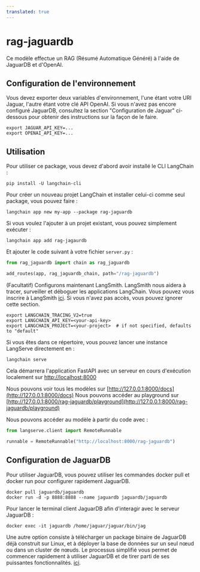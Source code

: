 ```yaml
---
translated: true
---
```


# rag-jaguardb

Ce modèle effectue un RAG (Résumé Automatique Généré) à l'aide de JaguarDB et d'OpenAI.

## Configuration de l'environnement

Vous devez exporter deux variables d'environnement, l'une étant votre URI Jaguar, l'autre étant votre clé API OpenAI.
Si vous n'avez pas encore configuré JaguarDB, consultez la section "Configuration de Jaguar" ci-dessous pour obtenir des instructions sur la façon de le faire.

```shell
export JAGUAR_API_KEY=...
export OPENAI_API_KEY=...
```

## Utilisation

Pour utiliser ce package, vous devez d'abord avoir installé le CLI LangChain :

```shell
pip install -U langchain-cli
```

Pour créer un nouveau projet LangChain et installer celui-ci comme seul package, vous pouvez faire :

```shell
langchain app new my-app --package rag-jaguardb
```

Si vous voulez l'ajouter à un projet existant, vous pouvez simplement exécuter :

```shell
langchain app add rag-jagaurdb
```

Et ajouter le code suivant à votre fichier `server.py` :

```python
from rag_jaguardb import chain as rag_jaguardb

add_routes(app, rag_jaguardb_chain, path="/rag-jaguardb")
```

(Facultatif) Configurons maintenant LangSmith.
LangSmith nous aidera à tracer, surveiller et déboguer les applications LangChain.
Vous pouvez vous inscrire à LangSmith [ici](https://smith.langchain.com/).
Si vous n'avez pas accès, vous pouvez ignorer cette section.

```shell
export LANGCHAIN_TRACING_V2=true
export LANGCHAIN_API_KEY=<your-api-key>
export LANGCHAIN_PROJECT=<your-project>  # if not specified, defaults to "default"
```

Si vous êtes dans ce répertoire, vous pouvez lancer une instance LangServe directement en :

```shell
langchain serve
```

Cela démarrera l'application FastAPI avec un serveur en cours d'exécution localement sur
[http://localhost:8000](http://localhost:8000)

Nous pouvons voir tous les modèles sur [http://127.0.0.1:8000/docs](http://127.0.0.1:8000/docs)
Nous pouvons accéder au playground sur [http://127.0.0.1:8000/rag-jaguardb/playground](http://127.0.0.1:8000/rag-jaguardb/playground)

Nous pouvons accéder au modèle à partir du code avec :

```python
from langserve.client import RemoteRunnable

runnable = RemoteRunnable("http://localhost:8000/rag-jaguardb")
```

## Configuration de JaguarDB

Pour utiliser JaguarDB, vous pouvez utiliser les commandes docker pull et docker run pour configurer rapidement JaguarDB.

```shell
docker pull jaguardb/jaguardb
docker run -d -p 8888:8888 --name jaguardb jaguardb/jaguardb
```

Pour lancer le terminal client JaguarDB afin d'interagir avec le serveur JaguarDB :

```shell
docker exec -it jaguardb /home/jaguar/jaguar/bin/jag

```

Une autre option consiste à télécharger un package binaire de JaguarDB déjà construit sur Linux, et à déployer la base de données sur un seul nœud ou dans un cluster de nœuds. Le processus simplifié vous permet de commencer rapidement à utiliser JaguarDB et de tirer parti de ses puissantes fonctionnalités. [ici](http://www.jaguardb.com/download.html).
